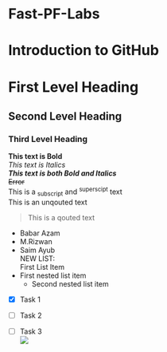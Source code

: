 # Fast-PF-Labs
# Introduction to GitHub
# First Level Heading
## Second Level Heading
### Third Level Heading
**This text is Bold**\
*This text is Italics*\
***This text is both Bold and Italics***\
~~Error~~\
This is a <sub>subscript</sub> and <sup>superscipt</sup> text\
This is an unqouted text
> This is a qouted text
- Babar Azam
- M.Rizwan
- Saim Ayub\
NEW LIST:\
First List Item
- First nested list item
  - Second nested list item
- [x] Task 1
- [ ] Task 2
- [ ] Task 3\
![](https://myoctocat.com/assets/images/base-octocat.svg)


